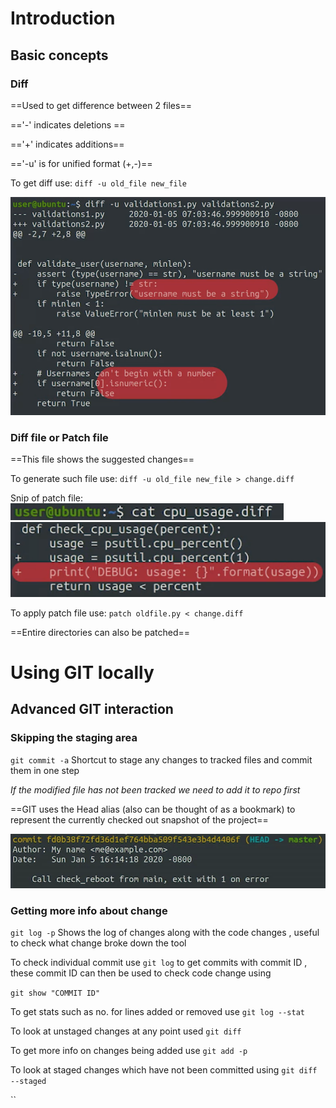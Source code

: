 # Introduction

## Basic concepts

### Diff

==Used to get difference between 2 files==

=='-' indicates deletions ==

=='+' indicates additions==

=='-u' is for unified format (+,-)==

To get diff use:
`diff -u old_file new_file`

![](Images&Links/Pasted%20image%2020230730221153.png)

### Diff file or Patch file

==This file shows the suggested changes==

To generate such file use:
`diff -u old_file new_file > change.diff`

Snip of patch file:
![](Images&Links/Pasted%20image%2020230730222020.png)
![](Images&Links/Pasted%20image%2020230730222059.png)

To apply patch file use:
`patch oldfile.py < change.diff`

==Entire directories can also be patched==




# Using GIT locally

## Advanced GIT interaction

### Skipping the staging area

 `git commit -a`   Shortcut to stage any changes to tracked files and commit them in one step 

*If the modified file has not been tracked we need to add it to repo first*

==GIT uses the Head alias (also can be thought of as a bookmark) to represent the currently checked out snapshot of the project==

![](Images&Links/Pasted%20image%2020230813130707.png)

### Getting more info about change

`git log -p`  Shows the log of changes along with the code changes , useful to check what change broke down the tool

To check individual commit use `git log` to get commits with commit ID , these commit ID can then be used to check code change using

`git show "COMMIT ID" `

To get stats such as no. for lines added or removed use `git log --stat`

To look at unstaged changes at any point used `git diff`

To get more info on changes being added use `git add -p`

To look at staged changes which have not been committed using `git diff --staged`



``
